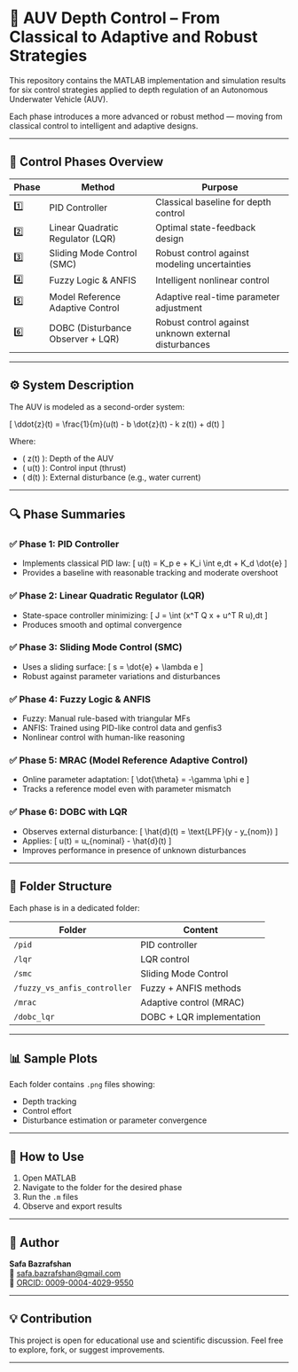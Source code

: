 # 🌊 AUV Depth Control – From Classical to Adaptive and Robust Strategies

This repository contains the MATLAB implementation and simulation results for six control strategies applied to depth regulation of an Autonomous Underwater Vehicle (AUV).

Each phase introduces a more advanced or robust method — moving from classical control to intelligent and adaptive designs.

---

## 📌 Control Phases Overview

| Phase | Method                          | Purpose |
|-------|----------------------------------|---------|
| 1️⃣   | PID Controller                   | Classical baseline for depth control |
| 2️⃣   | Linear Quadratic Regulator (LQR) | Optimal state-feedback design |
| 3️⃣   | Sliding Mode Control (SMC)       | Robust control against modeling uncertainties |
| 4️⃣   | Fuzzy Logic & ANFIS              | Intelligent nonlinear control |
| 5️⃣   | Model Reference Adaptive Control | Adaptive real-time parameter adjustment |
| 6️⃣   | DOBC (Disturbance Observer + LQR)| Robust control against unknown external disturbances |

---

## ⚙️ System Description

The AUV is modeled as a second-order system:

\[
\ddot{z}(t) = \frac{1}{m}(u(t) - b \dot{z}(t) - k z(t)) + d(t)
\]

Where:
- \( z(t) \): Depth of the AUV
- \( u(t) \): Control input (thrust)
- \( d(t) \): External disturbance (e.g., water current)

---

## 🔍 Phase Summaries

### ✅ Phase 1: PID Controller

- Implements classical PID law:
  \[
  u(t) = K_p e + K_i \int e\,dt + K_d \dot{e}
  \]
- Provides a baseline with reasonable tracking and moderate overshoot

### ✅ Phase 2: Linear Quadratic Regulator (LQR)

- State-space controller minimizing:
  \[
  J = \int (x^T Q x + u^T R u)\,dt
  \]
- Produces smooth and optimal convergence

### ✅ Phase 3: Sliding Mode Control (SMC)

- Uses a sliding surface:
  \[
  s = \dot{e} + \lambda e
  \]
- Robust against parameter variations and disturbances

### ✅ Phase 4: Fuzzy Logic & ANFIS

- Fuzzy: Manual rule-based with triangular MFs
- ANFIS: Trained using PID-like control data and genfis3
- Nonlinear control with human-like reasoning

### ✅ Phase 5: MRAC (Model Reference Adaptive Control)

- Online parameter adaptation:
  \[
  \dot{\theta} = -\gamma \phi e
  \]
- Tracks a reference model even with parameter mismatch

### ✅ Phase 6: DOBC with LQR

- Observes external disturbance:
  \[
  \hat{d}(t) = \text{LPF}(y - y_{nom})
  \]
- Applies:
  \[
  u(t) = u_{nominal} - \hat{d}(t)
  \]
- Improves performance in presence of unknown disturbances

---

## 📁 Folder Structure

Each phase is in a dedicated folder:

| Folder | Content |
|--------|---------|
| `/pid` | PID controller |
| `/lqr` | LQR control |
| `/smc` | Sliding Mode Control |
| `/fuzzy_vs_anfis_controller` | Fuzzy + ANFIS methods |
| `/mrac` | Adaptive control (MRAC) |
| `/dobc_lqr` | DOBC + LQR implementation |

---

## 📊 Sample Plots

Each folder contains `.png` files showing:
- Depth tracking
- Control effort
- Disturbance estimation or parameter convergence

---

## 📘 How to Use

1. Open MATLAB
2. Navigate to the folder for the desired phase
3. Run the `.m` files
4. Observe and export results

---

## 👤 Author

**Safa Bazrafshan**  
📧 safa.bazrafshan@gmail.com  
🔗 [ORCID: 0009-0004-4029-9550](https://orcid.org/0009-0004-4029-9550)

---

## 💡 Contribution

This project is open for educational use and scientific discussion. Feel free to explore, fork, or suggest improvements.

---